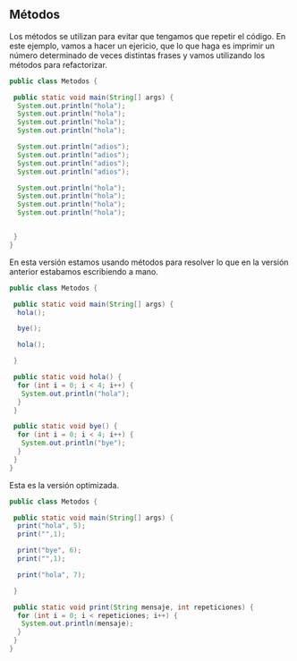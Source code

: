 ## Métodos
Los métodos se utilizan para evitar que tengamos que repetir el código. En este ejemplo, vamos a hacer un ejericio, que lo que haga es imprimir un número determinado de veces distintas frases y vamos utilizando los métodos para refactorizar.

```java
public class Metodos {

 public static void main(String[] args) {
  System.out.println("hola");
  System.out.println("hola");
  System.out.println("hola");
  System.out.println("hola");

  System.out.println("adios");
  System.out.println("adios");
  System.out.println("adios");
  System.out.println("adios");

  System.out.println("hola");
  System.out.println("hola");
  System.out.println("hola");
  System.out.println("hola");


 }
}
```

En esta versión estamos usando métodos para resolver lo que en la versión anterior estabamos escribiendo a mano.

```java
public class Metodos {

 public static void main(String[] args) {
  hola();

  bye();

  hola();

 }

 public static void hola() {
  for (int i = 0; i < 4; i++) {
   System.out.println("hola");
  }
 }

 public static void bye() {
  for (int i = 0; i < 4; i++) {
   System.out.println("bye");
  }
 }
}
```

Esta es la versión optimizada.

```java
public class Metodos {

 public static void main(String[] args) {
  print("hola", 5);
  print("",1);

  print("bye", 6);
  print("",1);

  print("hola", 7);

 }

 public static void print(String mensaje, int repeticiones) {
  for (int i = 0; i < repeticiones; i++) {
   System.out.println(mensaje);
  }
 }
}
```
